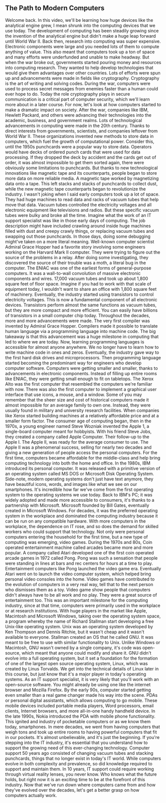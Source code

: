 ## The Path to Modern Computers

Welcome back. In this video, we'll be learning how huge devices like the analytical engine grew, I mean shrunk into the computing devices that we use today. The development of computing has been steadily growing since the invention of the analytical engine but didn't make a huge leap forward until World War II. Back then, research into computing was super expensive. Electronic components were large and you needed lots of them to compute anything of value. This also meant that computers took up a ton of space and many efforts were underfunded and unable to make headway. But when the war broke out, governments started pouring money and resources into computing research. They wanted to help develop technologies that would give them advantages over other countries. Lots of efforts were spun up and advancements were made in fields like cryptography. Cryptography is the art of writing and solving codes. During the war, computers were used to process secret messages from enemies faster than a human could ever hope to do. Today the role cryptography plays in secure communication is a critical part of computer security, which we'll learn more about in a later course. For now, let's look at how computers started to make a dramatic impact on society. After the war, companies like IBM, Hewlett Packard, and others were advancing their technologies into the academic, business, and government realms. Lots of technological advancements in computing were made in the 20th century. Thanks to direct interests from governments, scientists, and companies leftover from World War II. These organizations invented new methods to store data in computers, which fuel the growth of computational power. Consider this, until the 1950s punchcards were a popular way to store data. Operators would have decks of ordered punch cards that were used for data processing. If they dropped the deck by accident and the cards get out of order, it was almost impossible to get them sorted again, there were obviously some limitations to punchcards. But thanks to new technological innovations like magnetic tape and its counterparts, people began to store more data on more reliable media. A magnetic tape worked by magnetizing data onto a tape. This left stacks and stacks of punchcards to collect dust, while the new magnetic tape counterparts began to revolutionize the industry. I wasn't joking when I said early computers took up a lot of space. They had huge machines to read data and racks of vacuum tubes that help move that data. Vacuum tubes controlled the electricity voltages and all electronic equipment like televisions and radios. But these specific vacuum tubes were bulky and broke all the time. Imagine what the work of an IT support specialist was like in those early days of computing. The job description might have included crawling around inside huge machines filled with dust and creepy crawly things, or replacing vacuum tubes and swapping out those punchcards. In those days, doing some debugging might've taken on a more literal meaning. Well-known computer scientist Admiral Grace Hopper had a favorite story involving some engineers working on the Harvard Mark II computer. They were trying to figure out the source of the problems in a relay. After doing some investigating, they discovered the source of their trouble was a moth, a literal bug in the computer. The ENIAC was one of the earliest forms of general-purpose computers. It was a wall-to-wall convolution of massive electronic components and wires. 17,000 vacuum tubes and took up about 1,800 square feet of floor space. Imagine if you had to work with that scale of equipment today, I wouldn't want to share an office with 1,800 square feet of machinery. Eventually, the industry started using transistors to control electricity voltages. This is now a fundamental component of all electronic devices. Transistors perform almost the same functions as vacuum tubes, but they are more compact and more efficient. You can easily have billions of transistors in a small computer chip today. Throughout the decades, more and more advancements were made. The very first compiler was invented by Admiral Grace Hopper. Compilers made it possible to translate human language via a programming language into machine code. The big takeaway is that this advancement was a huge milestone in computing that led to where we are today. Now, learning programming languages is accessible for almost anyone anywhere. We no longer have to learn how to write machine code in ones and zeros. Eventually, the industry gave way to the first hard disk drives and microprocessors. Then programming language started becoming the predominant way for engineers who develop computer software. Computers were getting smaller and smaller, thanks to advancements in electronic components. Instead of filling up entire rooms like ENIAC, they were getting small enough to fit on tabletops. The Xerox Alto was the first computer that resembled the computers we're familiar with now. There was also the first computer to implement a graphical user interface that use icons, a mouse, and a window. Some of you may remember that the sheer size and cost of historical computers made it almost impossible for an average family to own one. Instead, they were usually found in military and university research facilities. When companies like Xerox started building machines at a relatively affordable price and at a smaller form factor. The consumer age of computing began, then in the 1970s, a young engineer named Steve Wozniak invented the Apple 1, a single-board computer meant for hobbyists. With his friend Steve Jobs, they created a company called Apple Computer. Their follow-up to the Apple I. The Apple II, was ready for the average consumer to use. The Apple II was a phenomenal success, selling for nearly two decades and giving a new generation of people access the personal computers. For the first time, computers became affordable for the middle-class and help bring computing technology into both the home and office. In the 1980s, IBM introduced its personal computer. It was released with a primitive version of an operating system called MS DOS or Microsoft Disk Operating System. Side-note, modern operating systems don't just have text anymore, they have beautiful icons, words, and images like what we see on our smartphones. It's incredible how far we've come from the first operating system to the operating systems we use today. Back to IBM's PC; it was widely adopted and made more accessible to consumers, it's thanks to a partnership with Microsoft. Microsoft founded by Bill Gates, eventually created in Microsoft Windows. For decades, it was the preferred operating system in the workplace and dominated the computing industry because it can be run on any compatible hardware. With more computers in the workplace, the dependence on IT rose, and so does the demand for skilled workers who could support that technology. Not only were personal computers entering the household for the first time, but a new type of computing was emerging, video games. During the 1970s and 80s, Coin operated entertainment machine called arcades became more and more popular. A company called Atari developed one of the first coin operated arcade games in 1972 called Pong. Pong was such a sensation that people were standing in lines at bars and rec centers for hours at a time to play. Entertainment computers like Pong launched the video game era. Eventually Atari went on to launch the video computer system, which helped bring personal video consoles into the home. Video games have contributed to the evolution of computers in a very real way, tell that to the next person who dismisses them as a toy. Video game show people that computers didn't always have to be all work and no play. They were a great source of entertainment too. This was an important milestone for the computing industry, since at that time, computers were primarily used in the workplace or at research institutions. With huge players in the market like Apple, Macintosh and Microsoft Windows, taking over the operating system space, a program whereby the name of Richard Stallman start developing a free Unix-like operating system. Unix was an operating system developed by Ken Thompson and Dennis Ritchie, but it wasn't cheap and it wasn't available to everyone. Stallman created an OS that he called GNU. It was meant to be free to use with similar functionality to Unix. Unlike Windows or Macintosh, GNU wasn't owned by a single company, it's code was open-source, which meant that anyone could modify and share it. GNU didn't evolve into a full operating system, but it set a foundation for the formation of one of the largest open source operating system, Linux, which was created by Linus Torvalds. We get into the technical details of Linux later in this course, but just know that it's a major player in today's operating systems. As an IT support specialist, it is very likely that you'll work with an open-source software. You might already be using one like the internet browser and Mozilla Firefox. By the early 90s, computer started getting even smaller than a real game changer made his way into the scene. PDAs or personal digital assistants, which allows computing to go mobile. These mobile devices included portable media players, Word processors, email clients, Internet browsers, and more all-in-one handy handheld device. In the late 1990s, Nokia introduced the PDA with mobile phone functionality. This ignited and industry of pocketable computers or as we know them today, smartphones. In mere decades, we went from having computers that weigh tons and took up entire rooms to having powerful computers that fit in our pockets. It's almost unbelievable, and it's just the beginning. If you're stepping into the IT industry, it's essential that you understand how to support the growing need of this ever-changing technology. Computer support 50 years ago consisted of changing vacuum tubes and stacking punchcards, things that no longer exist in today's IT world. While computers evolve in both complexity and prevalence, so did knowledge required to support and maintain them. In 10 years, IT support could require working through virtual reality lenses, you never know. Who knows what the future holds, but right now it is an exciting time to be at the forefront of this industry. Now that we've run down where computers came from and how they've evolved over the decades, let's get a better grasp on how computers actually work.
